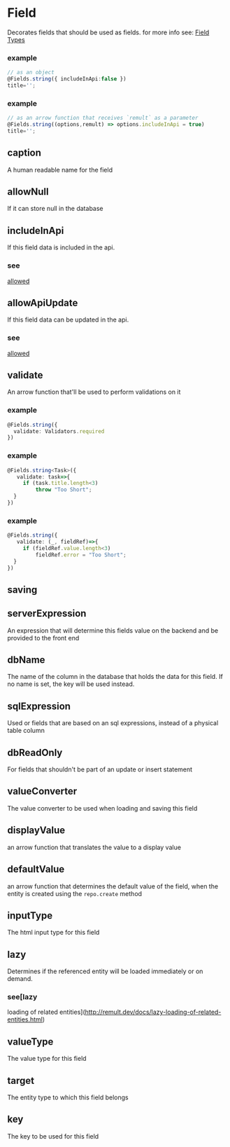 # Field
Decorates fields that should be used as fields.
for more info see: [Field Types](https://remult.dev/docs/field-types.html)
### example
```ts
// as an object
@Fields.string({ includeInApi:false })
title='';
```

### example
```ts
// as an arrow function that receives `remult` as a parameter
@Fields.string((options,remult) => options.includeInApi = true)
title='';
```

## caption
A human readable name for the field
## allowNull
If it can store null in the database
## includeInApi
If this field data is included in the api.
### see
[allowed](http://remult.dev/docs/allowed.html)
## allowApiUpdate
If this field data can be updated in the api.
### see
[allowed](http://remult.dev/docs/allowed.html)
## validate
An arrow function that'll be used to perform validations on it
### example
```ts
@Fields.string({
  validate: Validators.required
})
```

### example
```ts
@Fields.string<Task>({
   validate: task=>{
     if (task.title.length<3)
         throw "Too Short";
  }
})
```

### example
```ts
@Fields.string({
   validate: (_, fieldRef)=>{
     if (fieldRef.value.length<3)
         fieldRef.error = "Too Short";
  }
})
```

## saving
## serverExpression
An expression that will determine this fields value on the backend and be provided to the front end
## dbName
The name of the column in the database that holds the data for this field. If no name is set, the key will be used instead.
## sqlExpression
Used or fields that are based on an sql expressions, instead of a physical table column
## dbReadOnly
For fields that shouldn't be part of an update or insert statement
## valueConverter
The value converter to be used when loading and saving this field
## displayValue
an arrow function that translates the value to a display value
## defaultValue
an arrow function that determines the default value of the field, when the entity is created using the `repo.create` method
## inputType
The html input type for this field
## lazy
Determines if the referenced entity will be loaded immediately or on demand.
### see[lazy
loading of related entities](http://remult.dev/docs/lazy-loading-of-related-entities.html)

## valueType
The value type for this field
## target
The entity type to which this field belongs
## key
The key to be used for this field
